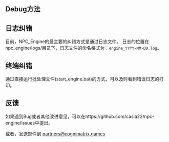 ## Debug方法

## 日志纠错
目前，NPC_Engine的最主要的纠错方式是通过日志文件。
日志的位置在npc_engine/logs/目录下，日志文件的命名格式为：`engine_YYYY-MM-DD.log`。

## 终端纠错
通过直接运行批处理文件(start_engine.bat)的方式，可以及时看到错误日志的打印。

## 反馈
如果遇到Bug或者其他改进意见，可以在https://github.com/casia22/npc-engine/issues中提出。

或者，发送邮件到 partners@cognimatrix.games 
